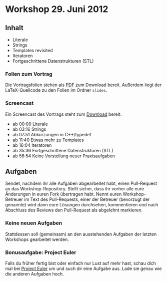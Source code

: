 # Workshop 29. Juni 2012

## Inhalt

 * Literale
 * Strings
 * Templates revisited
 * Iteratoren
 * Fortgeschrittene Datenstrukturen (STL)

### Folien zum Vortrag

Die Vortragsfolien stehen als [PDF](https://github.com/downloads/kit-cpp-workshop/workshop-ss12-09/slides.pdf) zum Download bereit. Außerdem liegt der LaTeX-Quellcode zu den Folien im Ordner `slides`.

### Screencast

Ein Screencast des Vortrags steht zum [Download](http://ubuntuone.com/3AiQTkjzmNswvdrZuDDUX6) bereit.

 * ab 00:00 Literale
 * ab 03:16 Strings
 * ab 07:51 Abkürzungen in C++/typedef
 * ab 11:40 Etwas mehr zu Templates
 * ab 16:04 Iteratoren
 * ab 35:36 Fortgeschrittene Datenstrukturen (STL)
 * ab 56:54 Keine Vorstellung neuer Praxisaufgaben

## Aufgaben

Sendet, nachdem ihr alle Aufgaben abgearbeitet habt, einen Pull-Request an das Workshop-Repository. Stellt sicher, dass ihr vorher alle eure Änderungen in euren Fork übertragen habt. Nennt euren Workshop-Betreuer im Text des Pull-Requests, einer der Betreuer (bevorzugt der genannte) wird dann eure Lösungen durchsehen, kommentieren und nach Abschluss des Reviews den Pull-Request als abgelehnt markieren.

### Keine neuen Aufgaben

Stattdessen soll (gemeinsam) an den ausstehenden Aufgaben der letzten Workshops gearbeitet werden.


### Bonusaufgabe: Project Euler

Falls du früher fertig bist oder einfach nur Lust auf mehr hast, schau dich mal bei [Project Euler](http://projecteuler.net/) um und such dir eine Aufgabe aus. Lade sie genau wie die anderen Aufgaben hoch.
